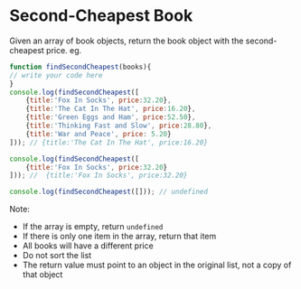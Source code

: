 # Second-Cheapest Book

Given an array of book objects, return the book object with the second-cheapest price.
eg.

```js
function findSecondCheapest(books){
// write your code here
}
console.log(findSecondCheapest([
    {title:'Fox In Socks', price:32.20},
    {title:'The Cat In The Hat', price:16.20},
    {title:'Green Eggs and Ham', price:52.50},
    {title:'Thinking Fast and Slow', price:28.80},
    {title:'War and Peace', price: 5.20}
])); // {title:'The Cat In The Hat', price:16.20}

console.log(findSecondCheapest([
    {title:'Fox In Socks', price:32.20}
])); //  {title:'Fox In Socks', price:32.20}

console.log(findSecondCheapest([])); // undefined
```



Note:
- If the array is empty, return `undefined`
- If there is only one item in the array, return that item
- All books will have a different price
- Do not sort the list
- The return value must point to an object in the original list, not a copy of that object
